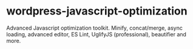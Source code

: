 # wordpress-javascript-optimization
Advanced Javascript optimization toolkit. Minify, concat/merge, async loading, advanced editor, ES Lint, UglifyJS (professional), beautifier and more.
